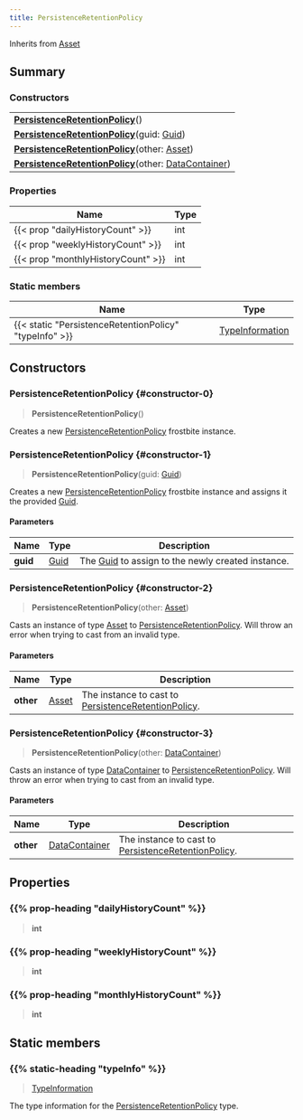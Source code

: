 ```yaml
---
title: PersistenceRetentionPolicy
---
```


Inherits from 
[Asset](/vext/ref/fb/asset)

## Summary
### Constructors
| |
| ----------- |
| **[PersistenceRetentionPolicy](#constructor-0)**() |
| **[PersistenceRetentionPolicy](#constructor-1)**(guid: [Guid](/vext/ref/shared/class/guid)) |
| **[PersistenceRetentionPolicy](#constructor-2)**(other: [Asset](/vext/ref/fb/asset)) |
| **[PersistenceRetentionPolicy](#constructor-3)**(other: [DataContainer](/vext/ref/shared/class/datacontainer)) |

### Properties
| Name | Type |
| ---- | ---- |
| {{< prop "dailyHistoryCount" >}} | int |
| {{< prop "weeklyHistoryCount" >}} | int |
| {{< prop "monthlyHistoryCount" >}} | int |

### Static members
| Name | Type |
| ---- | ---- |
| {{< static "PersistenceRetentionPolicy" "typeInfo" >}} | [TypeInformation](/vext/ref/shared/class/typeinformation) |

## Constructors
### PersistenceRetentionPolicy {#constructor-0}
> **PersistenceRetentionPolicy**()

Creates a new [PersistenceRetentionPolicy](/vext/ref/fb/persistenceretentionpolicy) frostbite instance.

### PersistenceRetentionPolicy {#constructor-1}
> **PersistenceRetentionPolicy**(guid: [Guid](/vext/ref/shared/class/guid))

Creates a new [PersistenceRetentionPolicy](/vext/ref/fb/persistenceretentionpolicy) frostbite instance and assigns it the provided [Guid](/vext/ref/shared/class/guid).

#### Parameters
| Name | Type | Description |
| ---- | ---- | ----------- |
| **guid** | [Guid](/vext/ref/shared/class/guid) | The [Guid](/vext/ref/shared/class/guid) to assign to the newly created instance. |

### PersistenceRetentionPolicy {#constructor-2}
> **PersistenceRetentionPolicy**(other: [Asset](/vext/ref/fb/asset))

Casts an instance of type [Asset](/vext/ref/fb/asset) to [PersistenceRetentionPolicy](/vext/ref/fb/persistenceretentionpolicy). Will throw an error when trying to cast from an invalid type.

#### Parameters
| Name | Type | Description |
| ---- | ---- | ----------- |
| **other** | [Asset](/vext/ref/fb/asset) | The instance to cast to [PersistenceRetentionPolicy](/vext/ref/fb/persistenceretentionpolicy). |

### PersistenceRetentionPolicy {#constructor-3}
> **PersistenceRetentionPolicy**(other: [DataContainer](/vext/ref/shared/class/datacontainer))

Casts an instance of type [DataContainer](/vext/ref/shared/class/datacontainer) to [PersistenceRetentionPolicy](/vext/ref/fb/persistenceretentionpolicy). Will throw an error when trying to cast from an invalid type.

#### Parameters
| Name | Type | Description |
| ---- | ---- | ----------- |
| **other** | [DataContainer](/vext/ref/shared/class/datacontainer) | The instance to cast to [PersistenceRetentionPolicy](/vext/ref/fb/persistenceretentionpolicy). |

## Properties
### {{% prop-heading "dailyHistoryCount" %}}
> **int**

### {{% prop-heading "weeklyHistoryCount" %}}
> **int**

### {{% prop-heading "monthlyHistoryCount" %}}
> **int**

## Static members
### {{% static-heading "typeInfo" %}}
> [TypeInformation](/vext/ref/shared/class/typeinformation)

The type information for the [PersistenceRetentionPolicy](/vext/ref/fb/persistenceretentionpolicy) type.

